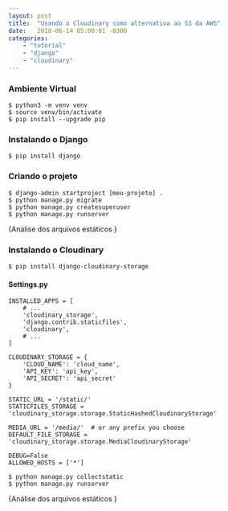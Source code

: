 ```yaml
---
layout: post
title:  "Usando o Cloudinary como alternativa ao S3 da AWS"
date:   2018-06-14 05:00:01 -0300
categories: 
    - "tutorial"
    - "django"
    - "cloudinary"
---
```


### Ambiente Virtual
```
$ python3 -m venv venv
$ source venv/bin/activate
$ pip install --upgrade pip
```

### Instalando o Django
```
$ pip install django
```

### Criando o projeto
```
$ django-admin startproject [meu-projeto] . 
$ python manage.py migrate
$ python manage.py createsuperuser
$ python manage.py runserver
```
{Análise dos arquivos estáticos }

### Instalando o Cloudinary
```
$ pip install django-cloudinary-storage
```
#### Settings.py 
```
INSTALLED_APPS = [
    # ...
    'cloudinary_storage',
    'django.contrib.staticfiles',
    'cloudinary',
    # ...
]

CLOUDINARY_STORAGE = {
    'CLOUD_NAME': 'cloud_name',
    'API_KEY': 'api_key',
    'API_SECRET': 'api_secret'
}

STATIC_URL = '/static/'
STATICFILES_STORAGE = 'cloudinary_storage.storage.StaticHashedCloudinaryStorage'

MEDIA_URL = '/media/'  # or any prefix you choose
DEFAULT_FILE_STORAGE = 'cloudinary_storage.storage.MediaCloudinaryStorage'

DEBUG=False
ALLOWED_HOSTS = ['*']
```

```
$ python manage.py collectstatic
$ python manage.py runserver
```
{Análise dos arquivos estáticos }